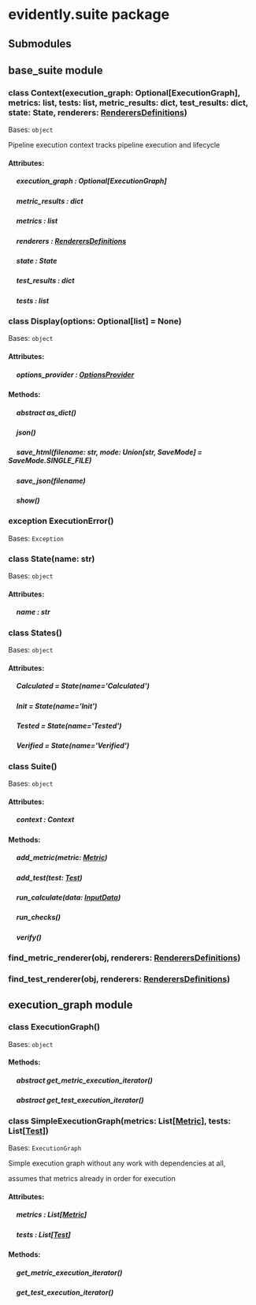 # evidently.suite package

## Submodules

## <a name="module-evidently.suite.base_suite"></a>base_suite module


### class Context(execution_graph: Optional[ExecutionGraph], metrics: list, tests: list, metric_results: dict, test_results: dict, state: State, renderers: [RenderersDefinitions](evidently.renderers.md#evidently.renderers.base_renderer.RenderersDefinitions))
Bases: `object`

Pipeline execution context tracks pipeline execution and lifecycle

#### Attributes: 

##### &nbsp;&nbsp;&nbsp;&nbsp; execution_graph : Optional[ExecutionGraph] 

##### &nbsp;&nbsp;&nbsp;&nbsp; metric_results : dict 

##### &nbsp;&nbsp;&nbsp;&nbsp; metrics : list 

##### &nbsp;&nbsp;&nbsp;&nbsp; renderers : [RenderersDefinitions](evidently.renderers.md#evidently.renderers.base_renderer.RenderersDefinitions) 

##### &nbsp;&nbsp;&nbsp;&nbsp; state : State 

##### &nbsp;&nbsp;&nbsp;&nbsp; test_results : dict 

##### &nbsp;&nbsp;&nbsp;&nbsp; tests : list 

### class Display(options: Optional[list] = None)
Bases: `object`

#### Attributes: 

##### &nbsp;&nbsp;&nbsp;&nbsp; options_provider : [OptionsProvider](evidently.options.md#evidently.options.OptionsProvider) 

#### Methods: 

##### &nbsp;&nbsp;&nbsp;&nbsp; abstract  as_dict()

##### &nbsp;&nbsp;&nbsp;&nbsp; json()

##### &nbsp;&nbsp;&nbsp;&nbsp; save_html(filename: str, mode: Union[str, SaveMode] = SaveMode.SINGLE_FILE)

##### &nbsp;&nbsp;&nbsp;&nbsp; save_json(filename)

##### &nbsp;&nbsp;&nbsp;&nbsp; show()

### exception ExecutionError()
Bases: `Exception`


### class State(name: str)
Bases: `object`

#### Attributes: 

##### &nbsp;&nbsp;&nbsp;&nbsp; name : str 

### class States()
Bases: `object`

#### Attributes: 

##### &nbsp;&nbsp;&nbsp;&nbsp; Calculated  = State(name='Calculated') 

##### &nbsp;&nbsp;&nbsp;&nbsp; Init  = State(name='Init') 

##### &nbsp;&nbsp;&nbsp;&nbsp; Tested  = State(name='Tested') 

##### &nbsp;&nbsp;&nbsp;&nbsp; Verified  = State(name='Verified') 

### class Suite()
Bases: `object`

#### Attributes: 

##### &nbsp;&nbsp;&nbsp;&nbsp; context : Context 

#### Methods: 

##### &nbsp;&nbsp;&nbsp;&nbsp; add_metric(metric: [Metric](evidently.metrics.md#evidently.metrics.base_metric.Metric))

##### &nbsp;&nbsp;&nbsp;&nbsp; add_test(test: [Test](evidently.tests.md#evidently.tests.base_test.Test))

##### &nbsp;&nbsp;&nbsp;&nbsp; run_calculate(data: [InputData](evidently.metrics.md#evidently.metrics.base_metric.InputData))

##### &nbsp;&nbsp;&nbsp;&nbsp; run_checks()

##### &nbsp;&nbsp;&nbsp;&nbsp; verify()

### find_metric_renderer(obj, renderers: [RenderersDefinitions](evidently.renderers.md#evidently.renderers.base_renderer.RenderersDefinitions))

### find_test_renderer(obj, renderers: [RenderersDefinitions](evidently.renderers.md#evidently.renderers.base_renderer.RenderersDefinitions))
## <a name="module-evidently.suite.execution_graph"></a>execution_graph module


### class ExecutionGraph()
Bases: `object`

#### Methods: 

##### &nbsp;&nbsp;&nbsp;&nbsp; abstract  get_metric_execution_iterator()

##### &nbsp;&nbsp;&nbsp;&nbsp; abstract  get_test_execution_iterator()

### class SimpleExecutionGraph(metrics: List[[Metric](evidently.metrics.md#evidently.metrics.base_metric.Metric)], tests: List[[Test](evidently.tests.md#evidently.tests.base_test.Test)])
Bases: `ExecutionGraph`

Simple execution graph without any work with dependencies at all,

assumes that metrics already in order for execution
#### Attributes: 

##### &nbsp;&nbsp;&nbsp;&nbsp; metrics : List[[Metric](evidently.metrics.md#evidently.metrics.base_metric.Metric)] 

##### &nbsp;&nbsp;&nbsp;&nbsp; tests : List[[Test](evidently.tests.md#evidently.tests.base_test.Test)] 

#### Methods: 

##### &nbsp;&nbsp;&nbsp;&nbsp; get_metric_execution_iterator()

##### &nbsp;&nbsp;&nbsp;&nbsp; get_test_execution_iterator()
